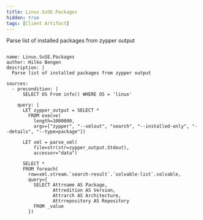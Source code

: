 ```yaml
---
title: Linux.SuSE.Packages
hidden: true
tags: [Client Artifact]
---
```


Parse list of installed packages from zypper output


<pre><code class="language-yaml">
name: Linux.SuSE.Packages
author: Hilko Bengen <bengen@hilluzination.de>
description: |
  Parse list of installed packages from zypper output

sources:
  - precondition: |
      SELECT OS From info() WHERE OS = 'linux'

    query: |
      LET zypper_output = SELECT *
        FROM execve(
          length=1000000,
          argv=["zypper", "--xmlout", "search", "--installed-only", "--details", "--type=package"])
      
      LET xml = parse_xml(
          file=str(str=zypper_output.Stdout),
          accessor="data")
      
      SELECT *
      FROM foreach(
        row=xml.stream.`search-result`.`solvable-list`.solvable,
        query={
          SELECT Attrname AS Package,
                 Attredition AS Version,
                 Attrarch AS Architecture,
                 Attrrepository AS Repository
          FROM _value
        })

</code></pre>

